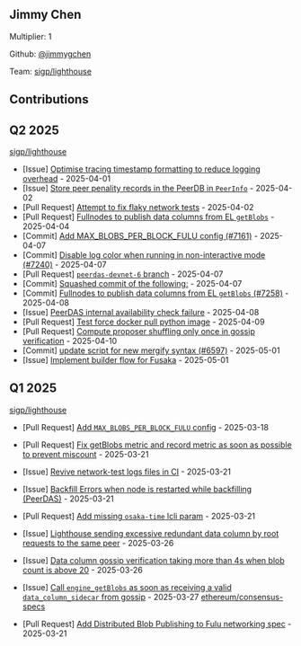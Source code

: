 
## Jimmy Chen
Multiplier: 1

Github: [@jimmygchen](https://github.com/jimmygchen)

Team: [sigp/lighthouse](https://github.com/sigp/lighthouse/pulls?q=author%3Ajimmygchen)

## Contributions

## Q2 2025


[sigp/lighthouse](https://github.com/sigp/lighthouse)
* [Issue] [Optimise tracing timestamp formatting to reduce logging overhead](https://github.com/sigp/lighthouse/issues/7232) - 2025-04-01
* [Issue] [Store peer penality records in the PeerDB in `PeerInfo`](https://github.com/sigp/lighthouse/issues/7245) - 2025-04-02
* [Pull Request] [Attempt to fix flaky network tests](https://github.com/sigp/lighthouse/pull/7244) - 2025-04-02
* [Pull Request] [Fullnodes to publish data columns from EL `getBlobs`](https://github.com/sigp/lighthouse/pull/7258) - 2025-04-04
* [Commit] [Add MAX_BLOBS_PER_BLOCK_FULU config (#7161)](https://github.com/sigp/lighthouse/commit/473b04f1bbaeb2988e3d5ae4033c01a4afe75b07) - 2025-04-07
* [Commit] [Disable log color when running in non-interactive mode (#7240)](https://github.com/sigp/lighthouse/commit/57abffcd997fc8842f6d357878c1ec23f89a2d3d) - 2025-04-07
* [Pull Request] [`peerdas-devnet-6` branch](https://github.com/sigp/lighthouse/pull/7272) - 2025-04-07
* [Commit] [Squashed commit of the following:](https://github.com/sigp/lighthouse/commit/675e472a3e1ae15abff85ef43e7ad1733247483c) - 2025-04-07
* [Commit] [Fullnodes to publish data columns from EL `getBlobs` (#7258)](https://github.com/sigp/lighthouse/commit/e924264e17b8917ef077639edaa6043610347f20) - 2025-04-08
* [Issue] [PeerDAS internal availability check failure](https://github.com/sigp/lighthouse/issues/7278) - 2025-04-08
* [Pull Request] [Test force docker pull python image](https://github.com/sigp/lighthouse/pull/7292) - 2025-04-09
* [Pull Request] [Compute proposer shuffling only once in gossip verification](https://github.com/sigp/lighthouse/pull/7304) - 2025-04-10
* [Commit] [update script for new mergify syntax (#6597)](https://github.com/sigp/lighthouse/commit/dc73791f35dff0484a35ddedba4b58c6ca34c3c9) - 2025-05-01
* [Issue] [Implement builder flow for Fusaka](https://github.com/sigp/lighthouse/issues/7381) - 2025-05-01
## Q1 2025

[sigp/lighthouse](https://github.com/sigp/lighthouse)
* [Pull Request] [Add `MAX_BLOBS_PER_BLOCK_FULU` config](https://github.com/sigp/lighthouse/pull/7161) - 2025-03-18

* [Pull Request] [Fix getBlobs metric and record metric as soon as possible to prevent miscount](https://github.com/sigp/lighthouse/pull/7188) - 2025-03-21
* [Issue] [Revive network-test logs files in CI](https://github.com/sigp/lighthouse/issues/7187) - 2025-03-21
* [Issue] [Backfill Errors when node is restarted while backfilling (PeerDAS)](https://github.com/sigp/lighthouse/issues/7186) - 2025-03-21
* [Pull Request] [Add missing `osaka-time` lcli param](https://github.com/sigp/lighthouse/pull/7183) - 2025-03-21
* [Issue] [Lighthouse sending excessive redundant data column by root requests to the same peer](https://github.com/sigp/lighthouse/issues/7204) - 2025-03-26
* [Issue] [Data column gossip verification taking more than 4s when blob count is above 20](https://github.com/sigp/lighthouse/issues/7203) - 2025-03-26
* [Issue] [Call `engine_getBlobs` as soon as receiving a valid `data_column_sidecar` from gossip](https://github.com/sigp/lighthouse/issues/7212) - 2025-03-27
[ethereum/consensus-specs](https://github.com/ethereum/consensus-specs)
* [Pull Request] [Add Distributed Blob Publishing to Fulu networking spec](https://github.com/ethereum/consensus-specs/pull/4183) - 2025-03-21

